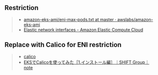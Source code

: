 
## Restriction

> * [amazon\-eks\-ami/eni\-max\-pods\.txt at master · awslabs/amazon\-eks\-ami](https://github.com/awslabs/amazon-eks-ami/blob/master/files/eni-max-pods.txt)
> * [Elastic network interfaces \- Amazon Elastic Compute Cloud](https://docs.aws.amazon.com/AWSEC2/latest/UserGuide/using-eni.html#AvailableIpPerENI)

## Replace with Calico for ENI restriction

> * [calico](https://github.com/projectcalico/calico)
> * [EKSでCalicoを使ってみた［1\.インストール編］｜SHIFT Group｜note](https://note.com/shift_tech/n/n0d4409bc7d08)

